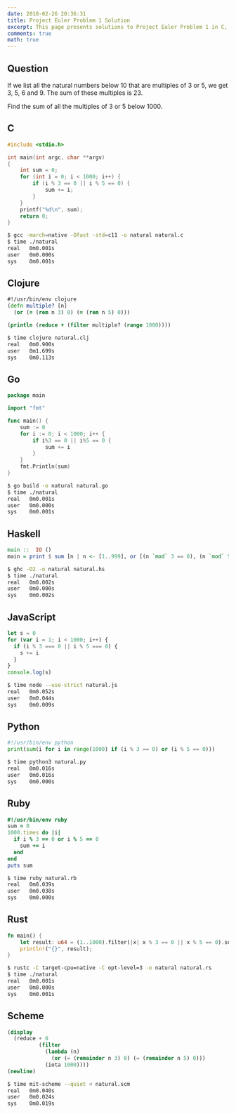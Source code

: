 ```yaml
---
date: 2018-02-26 20:36:31
title: Project Euler Problem 1 Solution
excerpt: This page presents solutions to Project Euler Problem 1 in C, Clojure, Go, Haskell, JavaScript, Python, Ruby, Rust and Scheme.
comments: true
math: true
---
```



## Question

If we list all the natural numbers below 10 that are multiples of 3 or 5, we 
get 3, 5, 6 and 9. The sum of these multiples is 23.

Find the sum of all the multiples of 3 or 5 below 1000.






## C

```c
#include <stdio.h>

int main(int argc, char **argv)
{
    int sum = 0;
    for (int i = 0; i < 1000; i++) {
        if (i % 3 == 0 || i % 5 == 0) {
            sum += i;
        }
    }
    printf("%d\n", sum);
    return 0;
}

```


```bash
$ gcc -march=native -Ofast -std=c11 -o natural natural.c
$ time ./natural
real   0m0.001s
user   0m0.000s
sys    0m0.001s
```



## Clojure

```clojure
#!/usr/bin/env clojure
(defn multiple? [n]
  (or (= (rem n 3) 0) (= (rem n 5) 0)))

(println (reduce + (filter multiple? (range 1000))))
```


```bash
$ time clojure natural.clj
real   0m0.900s
user   0m1.699s
sys    0m0.113s
```



## Go

```go
package main

import "fmt"

func main() {
    sum := 0
    for i := 0; i < 1000; i++ {
        if i%3 == 0 || i%5 == 0 {
            sum += i
        }
    }
    fmt.Println(sum)
}
```


```bash
$ go build -o natural natural.go
$ time ./natural
real   0m0.001s
user   0m0.000s
sys    0m0.001s
```



## Haskell

```haskell
main ::  IO ()
main = print $ sum [n | n <- [1..999], or [(n `mod` 3 == 0), (n `mod` 5 == 0)]]
```


```bash
$ ghc -O2 -o natural natural.hs
$ time ./natural
real   0m0.002s
user   0m0.000s
sys    0m0.002s
```



## JavaScript

```javascript
let s = 0
for (var i = 1; i < 1000; i++) {
  if (i % 3 === 0 || i % 5 === 0) {
    s += i
  }
}
console.log(s)
```


```bash
$ time node --use-strict natural.js
real   0m0.052s
user   0m0.044s
sys    0m0.009s
```



## Python

```python
#!/usr/bin/env python
print(sum(i for i in range(1000) if (i % 3 == 0) or (i % 5 == 0)))
```


```bash
$ time python3 natural.py
real   0m0.016s
user   0m0.016s
sys    0m0.000s
```



## Ruby

```ruby
#!/usr/bin/env ruby
sum = 0
1000.times do |i|
  if i % 3 == 0 or i % 5 == 0
    sum += i
  end
end
puts sum
```


```bash
$ time ruby natural.rb
real   0m0.039s
user   0m0.038s
sys    0m0.000s
```



## Rust

```rust
fn main() {
    let result: u64 = (1..1000).filter(|x| x % 3 == 0 || x % 5 == 0).sum();
    println!("{}", result);
}
```


```bash
$ rustc -C target-cpu=native -C opt-level=3 -o natural natural.rs
$ time ./natural
real   0m0.001s
user   0m0.000s
sys    0m0.001s
```



## Scheme

```scheme
(display
  (reduce + 0
          (filter
            (lambda (n)
              (or (= (remainder n 3) 0) (= (remainder n 5) 0)))
            (iota 1000))))
(newline)
```


```bash
$ time mit-scheme --quiet < natural.scm
real   0m0.040s
user   0m0.024s
sys    0m0.019s
```


